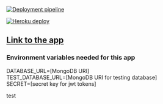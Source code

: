 [![Deployment pipeline](https://github.com/lapptomi/surveycreatorpro/actions/workflows/pipeline.yml/badge.svg)](https://github.com/lapptomi/surveycreatorpro/actions/workflows/pipeline.yml)

[![Heroku deploy](https://github.com/lapptomi/surveycreatorpro/actions/workflows/deploy.yml/badge.svg)](https://github.com/lapptomi/surveycreatorpro/actions/workflows/deploy.yml)

## [Link to the app](https://surveycreatorpro.herokuapp.com/)


### Environment variables needed for this app

DATABASE_URL=[MongoDB URI]  
TEST_DATABASE_URL=[MongoDB URI for testing database]  
SECRET=[secret key for jwt tokens]

test
